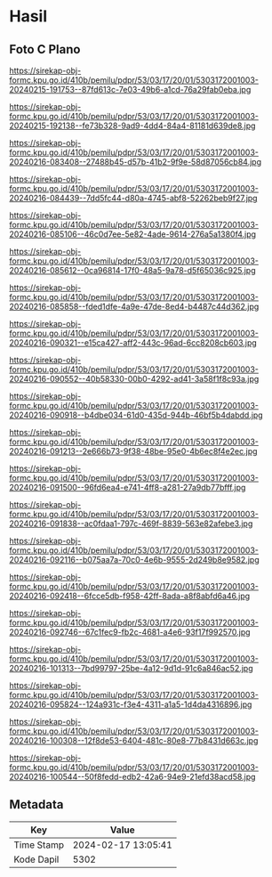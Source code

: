 # Hasil

## Foto C Plano

https://sirekap-obj-formc.kpu.go.id/410b/pemilu/pdpr/53/03/17/20/01/5303172001003-20240215-191753--87fd613c-7e03-49b6-a1cd-76a29fab0eba.jpg

https://sirekap-obj-formc.kpu.go.id/410b/pemilu/pdpr/53/03/17/20/01/5303172001003-20240215-192138--fe73b328-9ad9-4dd4-84a4-81181d639de8.jpg

https://sirekap-obj-formc.kpu.go.id/410b/pemilu/pdpr/53/03/17/20/01/5303172001003-20240216-083408--27488b45-d57b-41b2-9f9e-58d87056cb84.jpg

https://sirekap-obj-formc.kpu.go.id/410b/pemilu/pdpr/53/03/17/20/01/5303172001003-20240216-084439--7dd5fc44-d80a-4745-abf8-52262beb9f27.jpg

https://sirekap-obj-formc.kpu.go.id/410b/pemilu/pdpr/53/03/17/20/01/5303172001003-20240216-085106--46c0d7ee-5e82-4ade-9614-276a5a1380f4.jpg

https://sirekap-obj-formc.kpu.go.id/410b/pemilu/pdpr/53/03/17/20/01/5303172001003-20240216-085612--0ca96814-17f0-48a5-9a78-d5f65036c925.jpg

https://sirekap-obj-formc.kpu.go.id/410b/pemilu/pdpr/53/03/17/20/01/5303172001003-20240216-085858--fded1dfe-4a9e-47de-8ed4-b4487c44d362.jpg

https://sirekap-obj-formc.kpu.go.id/410b/pemilu/pdpr/53/03/17/20/01/5303172001003-20240216-090321--e15ca427-aff2-443c-96ad-6cc8208cb603.jpg

https://sirekap-obj-formc.kpu.go.id/410b/pemilu/pdpr/53/03/17/20/01/5303172001003-20240216-090552--40b58330-00b0-4292-ad41-3a58f1f8c93a.jpg

https://sirekap-obj-formc.kpu.go.id/410b/pemilu/pdpr/53/03/17/20/01/5303172001003-20240216-090918--b4dbe034-61d0-435d-944b-46bf5b4dabdd.jpg

https://sirekap-obj-formc.kpu.go.id/410b/pemilu/pdpr/53/03/17/20/01/5303172001003-20240216-091213--2e666b73-9f38-48be-95e0-4b6ec8f4e2ec.jpg

https://sirekap-obj-formc.kpu.go.id/410b/pemilu/pdpr/53/03/17/20/01/5303172001003-20240216-091500--96fd6ea4-e741-4ff8-a281-27a9db77bfff.jpg

https://sirekap-obj-formc.kpu.go.id/410b/pemilu/pdpr/53/03/17/20/01/5303172001003-20240216-091838--ac0fdaa1-797c-469f-8839-563e82afebe3.jpg

https://sirekap-obj-formc.kpu.go.id/410b/pemilu/pdpr/53/03/17/20/01/5303172001003-20240216-092116--b075aa7a-70c0-4e6b-9555-2d249b8e9582.jpg

https://sirekap-obj-formc.kpu.go.id/410b/pemilu/pdpr/53/03/17/20/01/5303172001003-20240216-092418--6fcce5db-f958-42ff-8ada-a8f8abfd6a46.jpg

https://sirekap-obj-formc.kpu.go.id/410b/pemilu/pdpr/53/03/17/20/01/5303172001003-20240216-092746--67c1fec9-fb2c-4681-a4e6-93f17f992570.jpg

https://sirekap-obj-formc.kpu.go.id/410b/pemilu/pdpr/53/03/17/20/01/5303172001003-20240216-101313--7bd99797-25be-4a12-9d1d-91c6a846ac52.jpg

https://sirekap-obj-formc.kpu.go.id/410b/pemilu/pdpr/53/03/17/20/01/5303172001003-20240216-095824--124a931c-f3e4-4311-a1a5-1d4da4316896.jpg

https://sirekap-obj-formc.kpu.go.id/410b/pemilu/pdpr/53/03/17/20/01/5303172001003-20240216-100308--12f8de53-6404-481c-80e8-77b8431d663c.jpg

https://sirekap-obj-formc.kpu.go.id/410b/pemilu/pdpr/53/03/17/20/01/5303172001003-20240216-100544--50f8fedd-edb2-42a6-94e9-21efd38acd58.jpg


## Metadata

| Key        | Value               |
| ---------- | ------------------- |
| Time Stamp | 2024-02-17 13:05:41 |
| Kode Dapil | 5302                |



